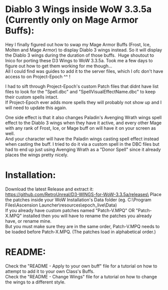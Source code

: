 # Diablo 3 Wings inside WoW 3.3.5a (Currently only on Mage Armor Buffs):

Hey I finally figured out how to swap my Mage Armor Buffs (Frost, Ice, Molten and Mage Armor) to display Diablo 3 wings instead. So it will display the Diablo 3 wings during the duration of those buffs.
﻿
Huge shoutout to Inico for porting these D3 Wings to WoW 3.3.5a. Took me a few days to figure out how to get them working for me though...\
All I could find was guides to add it to the server files, which I ofc don't have access to on Project-Epoch ^^ !

I had to sift through Project-Epoch's custom Patch files that didnt have list files to look for the "Spell.dbc" and "SpellVisualEffectName.dbc" to keep their custom spells intact.\
If Project-Epoch ever adds more spells they will probably not show up and I will need to update this again.

One side effect is that it also changes Paladin's Avenging Wrath wings spell effect to the Diablo 3 wings when they have it active, and every other Mage with any rank of Frost, Ice, or Mage buff on will have it on your screen as well.\
And your character will have the Paladin wings casting spell effect instead when casting the buff. I tried to do it via a custom spell in the DBC files but had to end up just using Avenging Wrath as a "Donor Spell" since it already places the wings pretty nicely.

# Installation:

Download the latest Release and extract it: https://github.com/RetroUnreal/D3-WINGS-for-WoW-3.3.5a/releases\
Place the patches inside your WoW Installation's Data folder (eg. C:\Program Files\Ascension Launcher\resources\epoch_live\Data)\
If you already have custom patches named "Patch-V.MPQ" OR "Patch-X.MPQ" installed then you will have to rename the patches you already have, or rename mine.\
But you must make sure they are in the same order, Patch-V.MPQ needs to be loaded before Patch-X.MPQ. (The patches load in alphabetical order.)

# README:

Check the "README - Apply to your own buff" file for a tutorial on how to attempt to add it to your own Class's Buffs.\
Check the "README - Change Wings" file for a tutorial on how to change the wings to a different style.
